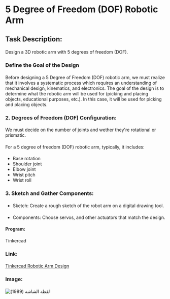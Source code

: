 # 5 Degree of Freedom (DOF) Robotic Arm
####
## Task Description: 
#### 
Design a 3D robotic arm with 5 degrees of freedom (DOF).
#### 
### Define the Goal of the Design
####
Before designing a 5 Degree of Freedom (DOF) robotic arm, we must realize that it involves a systematic process which requires an understanding of mechanical design, kinematics, and electronics. The goal of the design is to determine what the robotic arm will be used for (picking and placing objects, educational purposes, etc.). In this case, it will be used for picking and placing objects.
#### 
### 2. Degrees of Freedom (DOF) Configuration:
####
We must decide on the number of joints and wether they're rotational or prismatic. 
####
For a 5 degree of freedom (DOF) robotic arm, typically, it includes:
#### 
- Base rotation
- Shoulder joint
- Elbow joint
- Wrist pitch
- Wrist roll
#### 
### 3. Sketch and Gather Components:
#### 
- Sketch: Create a rough sketch of the robot arm on a digital drawing tool.
####
- Components: Choose servos, and other actuators that match the design.
####
#### Program:
#### 
Tinkercad
#### 
### Link:
#### 
[Tinkercad Robotic Arm Design](https://www.tinkercad.com/things/beyQ8EDCScX-copy-of-5-dof-robotic-arm)
#### 
### Image:
#### 
![‏‏لقطة الشاشة (1989)](https://github.com/user-attachments/assets/cc470b88-46ba-4bd2-ac21-57f4bfe032fe)
